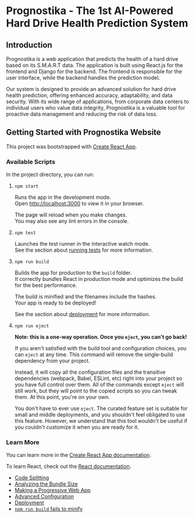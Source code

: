 # Prognostika - The 1st AI-Powered Hard Drive Health Prediction System

## Introduction

Prognostika is a web application that predicts the health of a hard drive based on its S.M.A.R.T data. The application is built using React.js for the frontend and Django for the backend. The frontend is responsible for the user interface, while the backend handles the prediction model.

Our system is designed to provide an advanced solution for hard drive health prediction, offering enhanced accuracy, adaptability, and data security. With its wide range of applications, from corporate data centers to individual users who value data integrity, Prognostika is a valuable tool for proactive data management and reducing the risk of data loss.

## Getting Started with Prognostika Website

This project was bootstrapped with [Create React App](https://github.com/facebook/create-react-app).

### Available Scripts

In the project directory, you can run:

1. `npm start`

   Runs the app in the development mode.\
   Open [http://localhost:3000](http://localhost:3000) to view it in your browser.

   The page will reload when you make changes.\
   You may also see any lint errors in the console.

2. `npm test`

   Launches the test runner in the interactive watch mode.\
   See the section about [running tests](https://facebook.github.io/create-react-app/docs/running-tests) for more information.

3. `npm run build`

   Builds the app for production to the `build` folder.\
   It correctly bundles React in production mode and optimizes the build for the best performance.

   The build is minified and the filenames include the hashes.\
   Your app is ready to be deployed!

   See the section about [deployment](https://facebook.github.io/create-react-app/docs/deployment) for more information.

4. `npm run eject`

   **Note: this is a one-way operation. Once you `eject`, you can't go back!**

   If you aren't satisfied with the build tool and configuration choices, you can `eject` at any time. This command will remove the single-build dependency from your project.

   Instead, it will copy all the configuration files and the transitive dependencies (webpack, Babel, ESLint, etc) right into your project so you have full control over them. All of the commands except `eject` will still work, but they will point to the copied scripts so you can tweak them. At this point, you're on your own.

   You don't have to ever use `eject`. The curated feature set is suitable for small and middle deployments, and you shouldn't feel obligated to use this feature. However, we understand that this tool wouldn't be useful if you couldn't customize it when you are ready for it.

### Learn More

You can learn more in the [Create React App documentation](https://facebook.github.io/create-react-app/docs/getting-started).

To learn React, check out the [React documentation](https://reactjs.org/).

- [Code Splitting](https://facebook.github.io/create-react-app/docs/code-splitting)
- [Analyzing the Bundle Size](https://facebook.github.io/create-react-app/docs/analyzing-the-bundle-size)
- [Making a Progressive Web App](https://facebook.github.io/create-react-app/docs/making-a-progressive-web-app)
- [Advanced Configuration](https://facebook.github.io/create-react-app/docs/advanced-configuration)
- [Deployment](https://facebook.github.io/create-react-app/docs/deployment)
- [`npm run build` fails to minify](https://facebook.github.io/create-react-app/docs/troubleshooting#npm-run-build-fails-to-minify)
